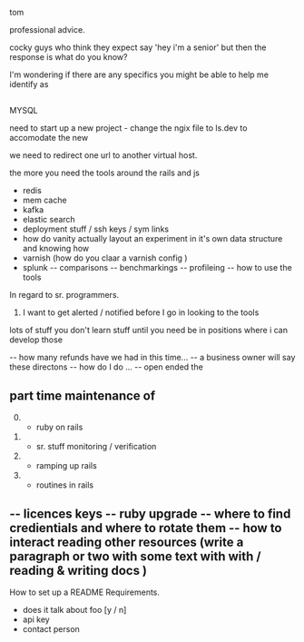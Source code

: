 tom 

professional advice.

cocky guys who think they expect say 'hey i'm a senior' but then the response is what do you know?

I'm wondering if there are any specifics you might be able to help me identify as 


##

MYSQL

need to start up a new project - change the ngix file to ls.dev to accomodate the new 

we need to redirect one url to another virtual host.

the more you need the tools around the rails and js
- redis
- mem cache
- kafka
- elastic search
- deployment stuff  / ssh keys / sym links
- how do vanity actually layout an experiment in it's own data structure and knowing how
- varnish (how do you claar a varnish config )
- splunk 
-- comparisons
-- benchmarkings
-- profileing
-- how to use the tools

In regard to sr. programmers.
1. I want to get alerted / notified before I go in looking to the tools

lots of stuff you don't learn stuff until you need
be in positions where i can develop those 

-- how many refunds have we had in this time...
-- a business owner will say these directons
-- how do I do ...
-- open ended the 

## part time maintenance of


0. - ruby on rails
1. - sr. stuff monitoring / verification
2. - ramping up rails
3. - routines in rails 


-- licences keys
-- ruby upgrade
-- where to find credientials and where to rotate them
-- how to interact reading other resources (write a paragraph or two with some text with with / reading & writing docs )
-- 


How to set up a README Requirements.

- does it talk about foo [y / n]
- api key
- contact person
